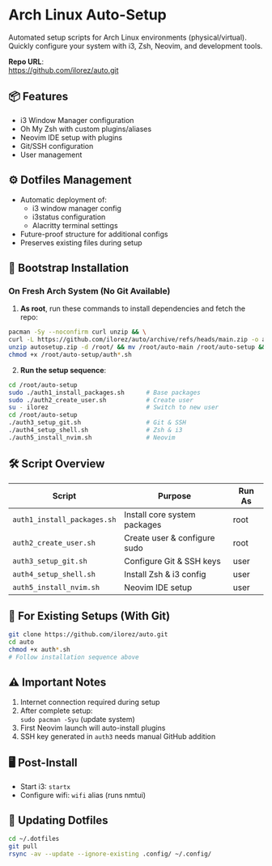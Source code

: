 # Arch Linux Auto-Setup

Automated setup scripts for Arch Linux environments (physical/virtual). Quickly configure your system with i3, Zsh, Neovim, and development tools.

**Repo URL**:  
https://github.com/ilorez/auto.git

## 📦 Features
- i3 Window Manager configuration
- Oh My Zsh with custom plugins/aliases
- Neovim IDE setup with plugins
- Git/SSH configuration
- User management

## ⚙️ Dotfiles Management
- Automatic deployment of:
  - i3 window manager config
  - i3status configuration
  - Alacritty terminal settings
- Future-proof structure for additional configs
- Preserves existing files during setup

## 🚀 Bootstrap Installation

### On Fresh Arch System (No Git Available)
1. **As root**, run these commands to install dependencies and fetch the repo:
```bash
pacman -Sy --noconfirm curl unzip && \
curl -L https://github.com/ilorez/auto/archive/refs/heads/main.zip -o autosetup.zip && \
unzip autosetup.zip -d /root/ && mv /root/auto-main /root/auto-setup && \
chmod +x /root/auto-setup/auth*.sh
```

2. **Run the setup sequence**:
```bash
cd /root/auto-setup
sudo ./auth1_install_packages.sh      # Base packages
sudo ./auth2_create_user.sh           # Create user
su - ilorez                           # Switch to new user
cd /root/auto-setup
./auth3_setup_git.sh                  # Git & SSH
./auth4_setup_shell.sh                # Zsh & i3
./auth5_install_nvim.sh               # Neovim
```

## 🛠️ Script Overview

| Script | Purpose | Run As |
|--------|---------|--------|
| `auth1_install_packages.sh` | Install core system packages | root |
| `auth2_create_user.sh`       | Create user & configure sudo | root |
| `auth3_setup_git.sh`         | Configure Git & SSH keys | user |
| `auth4_setup_shell.sh`       | Install Zsh & i3 config | user |
| `auth5_install_nvim.sh`      | Neovim IDE setup | user |

## 🔄 For Existing Setups (With Git)
```bash
git clone https://github.com/ilorez/auto.git
cd auto
chmod +x auth*.sh
# Follow installation sequence above
```

## ⚠️ Important Notes
1. Internet connection required during setup
2. After complete setup:  
   `sudo pacman -Syu` (update system)
3. First Neovim launch will auto-install plugins
4. SSH key generated in `auth3` needs manual GitHub addition

## 🖥️ Post-Install
- Start i3: `startx`
- Configure wifi: `wifi` alias (runs nmtui)
## 🔄 Updating Dotfiles
```bash
cd ~/.dotfiles
git pull
rsync -av --update --ignore-existing .config/ ~/.config/
```
